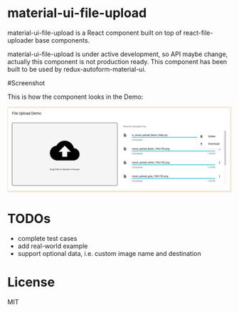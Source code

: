 # material-ui-file-upload

material-ui-file-upload is a React component built on top of react-file-uploader base components. 

material-ui-file-upload is under active development, so API maybe change, actually this component is not production ready. This component has been built to be used by redux-autoform-material-ui. 

#Screenshot

This is how the component looks in the Demo:

![Image of File Upload component in demo](https://github.com/redux-autoform/material-ui-file-upload/blob/master/art/file_upload.png)

# TODOs

* complete test cases
* add real-world example
* support optional data, i.e. custom image name and destination

# License

MIT
